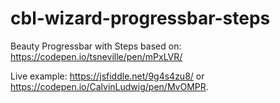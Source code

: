 # cbl-wizard-progressbar-steps
Beauty Progressbar with Steps based on: https://codepen.io/tsneville/pen/mPxLVR/

Live example: https://jsfiddle.net/9g4s4zu8/ or https://codepen.io/CalvinLudwig/pen/MvOMPR.

